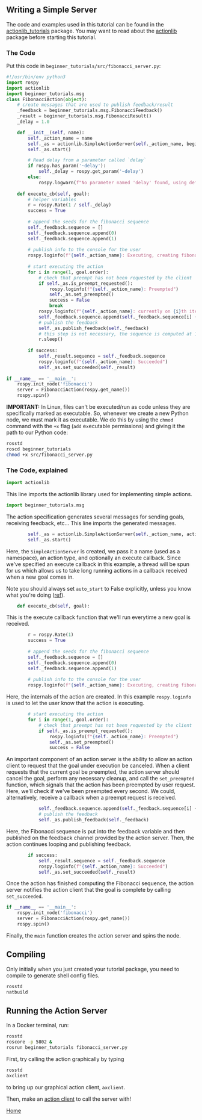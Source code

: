 Writing a Simple Server
-----------------------

The code and examples used in this tutorial can be found in the [actionlib_tutorials](http://wiki.ros.org/actionlib_tutorials) package. You may want to read about the [actionlib](http://wiki.ros.org/actionlib) package before starting this tutorial.

### The Code

Put this code in `beginner_tutorials/src/fibonacci_server.py`:

```py
#!/usr/bin/env python3
import rospy
import actionlib
import beginner_tutorials.msg
class FibonacciAction(object):
    # create messages that are used to publish feedback/result
    _feedback = beginner_tutorials.msg.FibonacciFeedback()
    _result = beginner_tutorials.msg.FibonacciResult()
    _delay = 1.0

    def __init__(self, name):
        self._action_name = name
        self._as = actionlib.SimpleActionServer(self._action_name, beginner_tutorials.msg.FibonacciAction, execute_cb=self.execute_cb, auto_start = False)
        self._as.start()

        # Read delay from a parameter called `delay`
        if rospy.has_param('~delay'):
            self._delay = rospy.get_param('~delay')
        else:
            rospy.logwarn(f"No parameter named 'delay' found, using default value {self._delay}")
      
    def execute_cb(self, goal):
        # helper variables
        r = rospy.Rate(1 / self._delay)
        success = True
        
        # append the seeds for the fibonacci sequence
        self._feedback.sequence = []
        self._feedback.sequence.append(0)
        self._feedback.sequence.append(1)
        
        # publish info to the console for the user
        rospy.loginfo(f"{self._action_name}: Executing, creating fibonacci sequence of order {goal.order} with seeds {self._feedback.sequence[0]}, {self._feedback.sequence[1]}")
        
        # start executing the action
        for i in range(1, goal.order):
            # check that preempt has not been requested by the client
            if self._as.is_preempt_requested():
                rospy.loginfo(f"{self._action_name}: Preempted")
                self._as.set_preempted()
                success = False
                break
            rospy.loginfo(f"{self._action_name}: currently on {i}th iteration")
            self._feedback.sequence.append(self._feedback.sequence[i] + self._feedback.sequence[i-1])
            # publish the feedback
            self._as.publish_feedback(self._feedback)
            # this step is not necessary, the sequence is computed at 1 Hz for demonstration purposes
            r.sleep()
        
        if success:
            self._result.sequence = self._feedback.sequence
            rospy.loginfo(f"{self._action_name}: Succeeded")
            self._as.set_succeeded(self._result)
        
if __name__ == '__main__':
    rospy.init_node('fibonacci')
    server = FibonacciAction(rospy.get_name())
    rospy.spin()
```

**IMPORTANT:** In Linux, files can't be executed/run as code unless they are specifically marked as executable. So, whenever we create a new Python node, we must mark it as executable. We do this by using the `chmod` command with the `+x` flag (`add` e`x`ecutable permissions) and giving it the path to our Python code:

```bash
rosstd
roscd beginner_tutorials
chmod +x src/fibonacci_server.py
```

### The Code, explained

```py
import actionlib
```

This line imports the actionlib library used for implementing simple actions.

```py
import beginner_tutorials.msg
```

The action specification generates several messages for sending goals, receiving feedback, etc... This line imports the generated messages.

```py
        self._as = actionlib.SimpleActionServer(self._action_name, actionlib_tutorials.msg.FibonacciAction, execute_cb=self.execute_cb, auto_start = False)
        self._as.start()
```

Here, the `SimpleActionServer` is created, we pass it a name (used as a namespace), an action type, and optionally an execute callback. Since we've specified an execute callback in this example, a thread will be spun for us which allows us to take long running actions in a callback received when a new goal comes in.

Note you should always set `auto_start` to False explicitly, unless you know what you're doing ([ref](https://github.com/ros/actionlib/pull/60)).

```py
    def execute_cb(self, goal):
```

This is the execute callback function that we'll run everytime a new goal is received.

```py
        r = rospy.Rate(1)
        success = True
        
        # append the seeds for the fibonacci sequence
        self._feedback.sequence = []
        self._feedback.sequence.append(0)
        self._feedback.sequence.append(1)
        
        # publish info to the console for the user
        rospy.loginfo(f"{self._action_name}: Executing, creating fibonacci sequence of order {goal.order} with seeds {self._feedback.sequence[0]}, {self._feedback.sequence[1]}")
```

Here, the internals of the action are created. In this example `rospy.loginfo` is used to let the user know that the action is executing.

```py
        # start executing the action
        for i in range(1, goal.order):
            # check that preempt has not been requested by the client
            if self._as.is_preempt_requested():
                rospy.loginfo(f"{self._action_name}: Preempted")
                self._as.set_preempted()
                success = False
```

An important component of an action server is the ability to allow an action client to request that the goal under execution be canceled. When a client requests that the current goal be preempted, the action server should cancel the goal, perform any necessary cleanup, and call the `set_preempted` function, which signals that the action has been preempted by user request. Here, we'll check if we've been preempted every second. We could, alternatively, receive a callback when a preempt request is received.

```py
            self._feedback.sequence.append(self._feedback.sequence[i] + self._feedback.sequence[i-1])
            # publish the feedback
            self._as.publish_feedback(self._feedback)
```

Here, the Fibonacci sequence is put into the feedback variable and then published on the feedback channel provided by the action server. Then, the action continues looping and publishing feedback.

```py
        if success:
            self._result.sequence = self._feedback.sequence
            rospy.loginfo(f"{self._action_name}: Succeeded")
            self._as.set_succeeded(self._result)
```

Once the action has finished computing the Fibonacci sequence, the action server notifies the action client that the goal is complete by calling `set_succeeded`.

```py
if __name__ == '__main__':
    rospy.init_node('fibonacci')
    server = FibonacciAction(rospy.get_name())
    rospy.spin()
```

Finally, the `main` function creates the action server and spins the node.

Compiling
---------

Only initially when you just created your tutorial package, you need to compile to generate shell config files.

```bash
rosstd
natbuild
```

Running the Action Server
-------------------------

In a Docker terminal, run:

```bash
rosstd
roscore -p 5802 &
rosrun beginner_tutorials fibonacci_server.py
```

First, try calling the action graphically by typing 
```bash
rosstd
axclient
```
to bring up our graphical action client, `axclient`.

Then, make an [action client](./action_client.md) to call the server with!

[Home](/README.md)